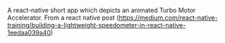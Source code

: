 A react-native short app which depicts an animated Turbo Motor Accelerator.
From a react native post (https://medium.com/react-native-training/building-a-lightweight-speedometer-in-react-native-1eedaa039a40)